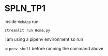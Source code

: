 # SPLN_TP1

inside `WebApp` run: 

```streamlit run Home.py```

i am using a pipenv environment
so run 

```pipenv shell``` before running the command above